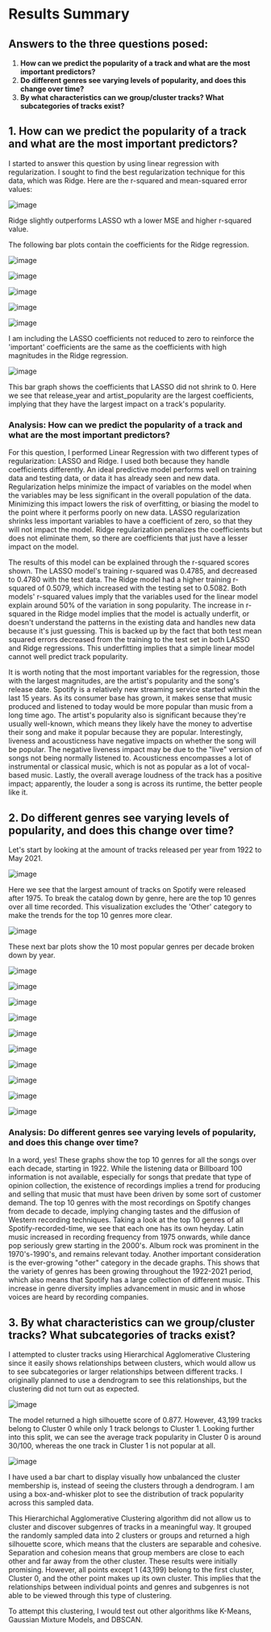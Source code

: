 # Results Summary
## Answers to the three questions posed:
1. **How can we predict the popularity of a track and what are the most important predictors?**
2. **Do different genres see varying levels of popularity, and does this change over time?**
3. **By what characteristics can we group/cluster tracks? What subcategories of tracks exist?**

## 1. How can we predict the popularity of a track and what are the most important predictors?

I started to answer this question by using linear regression with regularization. I sought to find the best regularization technique for this data, which was Ridge.
Here are the r-squared and mean-squared error values:

![image](https://user-images.githubusercontent.com/75226784/135770833-d2f758cf-4c78-4ba5-9b74-7640c561eed7.png)


Ridge slightly outperforms LASSO wth a lower MSE and higher r-squared value. 

The following bar plots contain the coefficients for the Ridge regression.

![image](https://user-images.githubusercontent.com/75226784/135770619-1019f5e0-4fe0-4c16-89df-966b31ca85e5.png)

![image](https://user-images.githubusercontent.com/75226784/135770628-a68371bd-23b8-4a53-9152-bd567994626c.png)

![image](https://user-images.githubusercontent.com/75226784/135770646-55ec772c-9b23-4f22-b7d7-82f7b2c21a05.png)

![image](https://user-images.githubusercontent.com/75226784/135770663-f42115a9-fc32-498f-8c6a-369516da5929.png)

![image](https://user-images.githubusercontent.com/75226784/135770671-a12eb9a6-1980-4b59-a0b9-1818fb468bcc.png)

I am including the LASSO coefficients not reduced to zero to reinforce the 'important' coefficients are the same as the coefficients with high magnitudes in the Ridge regression.

![image](https://user-images.githubusercontent.com/75226784/135770512-5a405920-d62f-4f61-96ae-8173bafcf5f5.png)

This bar graph shows the coefficients that LASSO did not shrink to 0. Here we see that release_year and artist_popularity are the largest coefficients, implying that they have the largest impact on a track's popularity.


### Analysis: How can we predict the popularity of a track and what are the most important predictors?

For this question, I performed Linear Regression with two different types of regularization: LASSO and Ridge. I used both because they handle coefficients differently. An ideal predictive model performs well on training data and testing data, or data it has already seen and new data. Regularization helps minimize the impact of variables on the model when the variables may be less significant in the overall population of the data. Minimizing this impact lowers the risk of overfitting, or biasing the model to the point where it performs poorly on new data. LASSO regularization shrinks less important variables to have a coefficient of zero, so that they will not impact the model. Ridge regularization penalizes the coefficients but does not eliminate them, so there are coefficients that just have a lesser impact on the model. 

The results of this model can be explained through the r-squared scores shown. The LASSO model's training r-squared was 0.4785, and decreased to 0.4780 with the test data. The Ridge model had a higher training r-squared of 0.5079, which increased with the testing set to 0.5082. Both models' r-squared values imply that the variables used for the linear model explain around 50% of the variation in song popularity. The increase in r-squared in the Ridge model implies that the model is actually underfit, or doesn't understand the patterns in the existing data and handles new data because it's just guessing. This is backed up by the fact that both test mean squared errors decreased from the training to the test set in both LASSO and Ridge regressions. This underfitting implies that a simple linear model cannot well predict track popularity.

It is worth noting that the most important variables for the regression, those with the largest magnitudes, are the artist's popularity and the song's release date. Spotify is a relatively new streaming service started within the last 15 years. As its consumer base has grown, it makes sense that music produced and listened to today would be more popular than music from a long time ago. The artist's popularity also is significant because they're usually well-known, which means they likely have the money to advertise their song and make it popular because they are popular. Interestingly, liveness and acousticness have negative impacts on whether the song will be popular. The negative liveness impact may be due to the "live" version of songs not being normally listened to. Acousticness encompasses a lot of instrumental or classical music, which is not as popular as a lot of vocal-based music. Lastly, the overall average loudness of the track has a positive impact; apparently, the louder a song is across its runtime, the better people like it. 



## 2. Do different genres see varying levels of popularity, and does this change over time?

Let's start by looking at the amount of tracks released per year from 1922 to May 2021.

![image](https://user-images.githubusercontent.com/75226784/135770929-3b7c675d-a11a-413c-9c60-4273a4aebe32.png)

Here we see that the largest amount of tracks on Spotify were released after 1975. To break the catalog down by genre, here are the top 10 genres over all time recorded.
This visualization excludes the 'Other' category to make the trends for the top 10 genres more clear.

![image](https://user-images.githubusercontent.com/75226784/135771050-70dba1ed-7599-4e1e-a3ac-cccfd3dd5069.png)


These next bar plots show the 10 most popular genres per decade broken down by year.

![image](https://user-images.githubusercontent.com/75226784/135770986-6ca5e1a9-e6fc-41ae-9238-c148b91eff91.png)

![image](https://user-images.githubusercontent.com/75226784/135770993-d88d917c-8923-47a5-89c8-c5181ae76553.png)

![image](https://user-images.githubusercontent.com/75226784/135770995-0781bb17-8803-4768-bb14-95951b9a5810.png)

![image](https://user-images.githubusercontent.com/75226784/135770999-7741d10b-4464-42a8-85d1-3b665e6318fc.png)

![image](https://user-images.githubusercontent.com/75226784/135771001-160d8af6-0ba3-4f75-801b-fdd5269db39c.png)

![image](https://user-images.githubusercontent.com/75226784/135771005-d0217600-b52a-42ce-a098-f660b1d3a690.png)

![image](https://user-images.githubusercontent.com/75226784/135771006-d2184ef2-d273-4ee3-b842-6c08dcf4835a.png)

![image](https://user-images.githubusercontent.com/75226784/135771008-8004c23e-325b-4a39-ada8-d5cd995fc53a.png)

![image](https://user-images.githubusercontent.com/75226784/135771013-3a5cdbce-d6c5-4bbb-89de-721e29c33f8f.png)

![image](https://user-images.githubusercontent.com/75226784/135771016-2b1b49e9-acca-47f3-92ac-9bfe2fe90acb.png)

### Analysis: Do different genres see varying levels of popularity, and does this change over time?

In a word, yes! These graphs show the top 10 genres for all the songs over each decade, starting in 1922. While the listening data or Billboard 100 information is not available, especially for songs that predate that type of opinion collection, the existence of recordings implies a trend for producing and selling that music that must have been driven by some sort of customer demand. The top 10 genres with the most recordings on Spotify changes from decade to decade, implying changing tastes and the diffusion of Western recording techniques. Taking a look at the top 10 genres of all Spotify-recorded-time, we see that each one has its own heyday. Latin music increased in recording frequency from 1975 onwards, while dance pop seriously grew starting in the 2000's. Album rock was prominent in the 1970's-1990's, and remains relevant today. 
Another important consideration is the ever-growing "other" category in the decade graphs. This shows that the variety of genres has been growing throughout the 1922-2021 period, which also means that Spotify has a large collection of different music. This increase in genre diversity implies advancement in music and in whose voices are heard by recording companies.



## 3. By what characteristics can we group/cluster tracks? What subcategories of tracks exist?

I attempted to cluster tracks using Hierarchical Agglomerative Clustering since it easily shows relationships between clusters, which would allow us to see subcategories or larger relationships between different tracks. I originally planned to use a dendrogram to see this relationships, but the clustering did not turn out as expected.

![image](https://user-images.githubusercontent.com/75226784/135771608-39768dfa-abc5-4f52-bf89-07983e2deb97.png)

The model returned a high silhouette score of 0.877. However, 43,199 tracks belong to Cluster 0 while only 1 track belongs to Cluster 1. Looking further into this split, we can see the average track popularity in Cluster 0 is around 30/100, whereas the one track in Cluster 1 is not popular at all.

![image](https://user-images.githubusercontent.com/75226784/135771673-b671dff2-8624-4724-8443-52d5004b9b1a.png)

I have used a bar chart to display visually how unbalanced the cluster membership is, instead of seeing the clusters through a dendrogram. I am using a box-and-whisker plot to see the distribution of track popularity across this sampled data.

This Hierarchichal Agglomerative Clustering algorithm did not allow us to cluster and discover subgenres of tracks in a meaningful way. It grouped the randomly sampled data into 2 clusters or groups and returned a high silhouette score, which means that the clusters are separable and cohesive. Separation and cohesion means that group members are close to each other and far away from the other cluster. These results were initially promising. However, all points except 1 (43,199) belong to the first cluster, Cluster 0, and the other point makes up its own cluster. This implies that the relationships between individual points and genres and subgenres is not able to be viewed through this type of clustering.

To attempt this clustering, I would test out other algorithms like K-Means, Gaussian Mixture Models, and DBSCAN.

